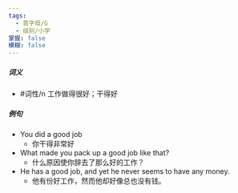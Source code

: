 ```yaml
---
tags:
  - 首字母/G
  - 级别/小学
掌握: false
模糊: false
---
```

##### 词义
- #词性/n  工作做得很好；干得好
##### 例句
- You did a good job
	- 你干得非常好
- What made you pack up a good job like that?
	- 什么原因使你辞去了那么好的工作？
- He has a good job, and yet he never seems to have any money.
	- 他有份好工作，然而他却好像总也没有钱。